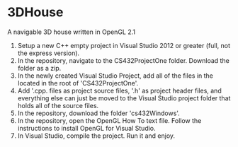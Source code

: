 # 3DHouse
A navigable 3D house written in OpenGL 2.1

1. Setup a new C++ empty project in Visual Studio 2012 or greater (full, not the express version).
2. In the repository, navigate to the CS432ProjectOne folder. Download the folder as a zip.
3. In the newly created Visual Studio Project, add all of the files in the located in the root of 'CS432ProjectOne'.
4. Add '.cpp. files as project source files, '.h' as project header files, and everything else can just be
   moved to the Visual Studio project folder that holds all of the source files.
5. In the repository, download the folder 'cs432Windows'.
6. In the repository, open the OpenGL How To text file. Follow the instructions to install OpenGL for Visual Studio.
7. In Visual Studio, compile the project. Run it and enjoy.
